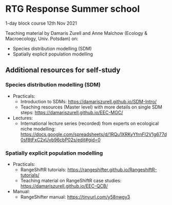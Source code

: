 # RTG Response Summer school

1-day block course 12th Nov 2021

Teaching material by Damaris Zurell and Anne Malchow (Ecology & Macroecology, Univ. Potsdam) on:
* Species distribution modelling (SDM)
* Spatially explicit population modelling 

## Additional resources for self-study

### Species distribution modelling (SDM)
* Practicals:
  * Introduction to SDMs: https://damariszurell.github.io/SDM-Intro/ 
  * Teaching resources (Master level) with more details on single SDM steps: https://damariszurell.github.io/EEC-MGC/ 
* Lectures:
  * International lecture series (recorded) from experts on ecological niche modelling: https://docs.google.com/spreadsheets/d/1RQu1XRKyYfrnFI2V1g677d0sf8tFxC2xUvb96cbP02s/edit#gid=0

### Spatially explicit population modelling 
* Practicals:
  * RangeShiftR tutorials: https://rangeshifter.github.io/RangeshiftR-tutorials/
  * Teaching material on RangeShiftR case studies: https://damariszurell.github.io/EEC-QCB/
* Manual:
  * RangeShifter manual: https://tinyurl.com/y58nwgy3 

